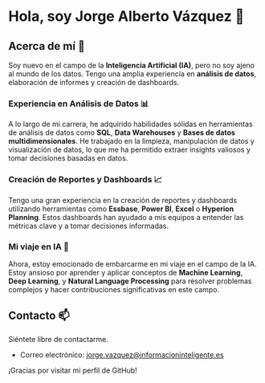 # Hola, soy Jorge Alberto Vázquez 👋

## Acerca de mí 📝

Soy nuevo en el campo de la **Inteligencia Artificial (IA)**, pero no soy ajeno al mundo de los datos. Tengo una amplia experiencia en **análisis de datos**, elaboración de informes y creación de dashboards.

### Experiencia en Análisis de Datos 📊

A lo largo de mi carrera, he adquirido habilidades sólidas en herramientas de análisis de datos como **SQL**, **Data Warehouses** y **Bases de datos multidimensionales**. He trabajado en la limpieza, manipulación de datos y visualización de datos, lo que me ha permitido extraer insights valiosos y tomar decisiones basadas en datos.

### Creación de Reportes y Dashboards 📈

Tengo una gran experiencia en la creación de reportes y dashboards utilizando herramientas como **Essbase**, **Power BI**, **Excel** o **Hyperion Planning**. Estos dashboards han ayudado a mis equipos a entender las métricas clave y a tomar decisiones informadas.

### Mi viaje en IA 🤖

Ahora, estoy emocionado de embarcarme en mi viaje en el campo de la IA. Estoy ansioso por aprender y aplicar conceptos de **Machine Learning**, **Deep Learning**, y **Natural Language Processing** para resolver problemas complejos y hacer contribuciones significativas en este campo.

## Contacto 📫

Siéntete libre de contactarme.

- Correo electrónico: jorge.vazquez@informacioninteligente.es

¡Gracias por visitar mi perfil de GitHub!
